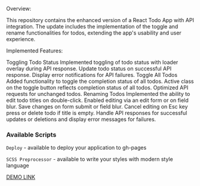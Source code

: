 Overview:

This repository contains the enhanced version of a React Todo App with API integration. The update includes the implementation of the toggle and rename functionalities for todos, extending the app's usability and user experience.

Implemented Features:

Toggling Todo Status
Implemented toggling of todo status with loader overlay during API response.
Update todo status on successful API response.
Display error notifications for API failures.
Toggle All Todos
Added functionality to toggle the completion status of all todos.
Active class on the toggle button reflects completion status of all todos.
Optimized API requests for unchanged todos.
Renaming Todos
Implemented the ability to edit todo titles on double-click.
Enabled editing via an edit form or on field blur.
Save changes on form submit or field blur.
Cancel editing on Esc key press or delete todo if title is empty.
Handle API responses for successful updates or deletions and display error messages for failures.

### Available Scripts

`Deploy` - available to deploy your application to gh-pages

`SCSS Preprocessor` - available to write your styles with modern style language

[DEMO LINK](https://dsfreedom.github.io/taskmaster/)
